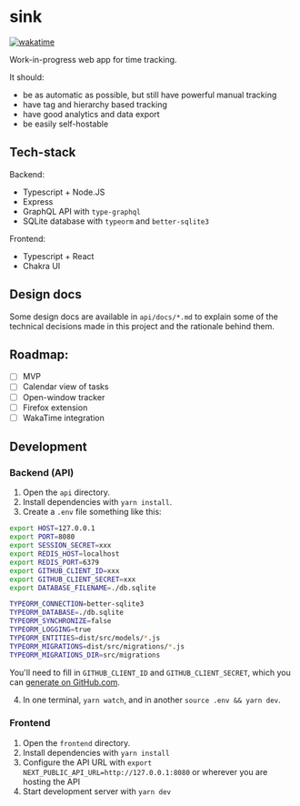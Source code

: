 # sink

[![wakatime](https://wakatime.com/badge/github/Scoder12/sink.svg)](https://wakatime.com/badge/github/Scoder12/sink)

Work-in-progress web app for time tracking.

It should:

- be as automatic as possible, but still have powerful manual tracking
- have tag and hierarchy based tracking
- have good analytics and data export
- be easily self-hostable

## Tech-stack

Backend:

- Typescript + Node.JS
- Express
- GraphQL API with `type-graphql`
- SQLite database with `typeorm` and `better-sqlite3`

Frontend:

- Typescript + React
- Chakra UI

## Design docs

Some design docs are available in `api/docs/*.md` to explain some of the technical
decisions made in this project and the rationale behind them.

## Roadmap:

- [ ] MVP
- [ ] Calendar view of tasks
- [ ] Open-window tracker
- [ ] Firefox extension
- [ ] WakaTime integration

## Development

### Backend (API)

1. Open the `api` directory.
2. Install dependencies with `yarn install`.
3. Create a `.env` file something like this:

```sh
export HOST=127.0.0.1
export PORT=8080
export SESSION_SECRET=xxx
export REDIS_HOST=localhost
export REDIS_PORT=6379
export GITHUB_CLIENT_ID=xxx
export GITHUB_CLIENT_SECRET=xxx
export DATABASE_FILENAME=./db.sqlite

TYPEORM_CONNECTION=better-sqlite3
TYPEORM_DATABASE=./db.sqlite
TYPEORM_SYNCHRONIZE=false
TYPEORM_LOGGING=true
TYPEORM_ENTITIES=dist/src/models/*.js
TYPEORM_MIGRATIONS=dist/src/migrations/*.js
TYPEORM_MIGRATIONS_DIR=src/migrations
```

You'll need to fill in `GITHUB_CLIENT_ID` and `GITHUB_CLIENT_SECRET`, which you can
[generate on GitHub.com](https://github.com/settings/apps).

4. In one terminal, `yarn watch`, and in another `source .env && yarn dev`.

### Frontend

1. Open the `frontend` directory.
2. Install dependencies with `yarn install`
3. Configure the API URL with `export NEXT_PUBLIC_API_URL=http://127.0.0.1:8080` or
   wherever you are hosting the API
4. Start development server with `yarn dev`
